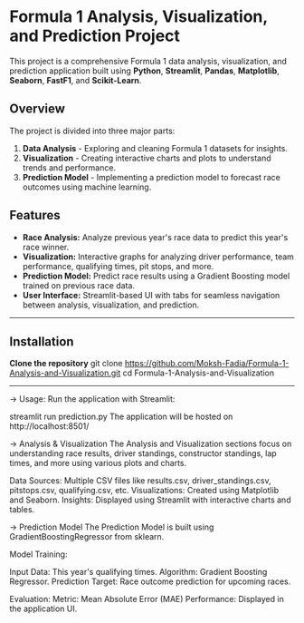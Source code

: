 # Formula 1 Analysis, Visualization, and Prediction Project

This project is a comprehensive Formula 1 data analysis, visualization, and prediction application built using **Python**, **Streamlit**, **Pandas**, **Matplotlib**, **Seaborn**, **FastF1**, and **Scikit-Learn**.

## Overview

The project is divided into three major parts:
1. **Data Analysis** - Exploring and cleaning Formula 1 datasets for insights.
2. **Visualization** - Creating interactive charts and plots to understand trends and performance.
3. **Prediction Model** - Implementing a prediction model to forecast race outcomes using machine learning.

## Features

- **Race Analysis:** Analyze previous year's race data to predict this year's race winner.
- **Visualization:** Interactive graphs for analyzing driver performance, team performance, qualifying times, pit stops, and more.
- **Prediction Model:** Predict race results using a Gradient Boosting model trained on previous race data.
- **User Interface:** Streamlit-based UI with tabs for seamless navigation between analysis, visualization, and prediction.

---

## Installation

**Clone the repository**
git clone https://github.com/Moksh-Fadia/Formula-1-Analysis-and-Visualization.git
cd Formula-1-Analysis-and-Visualization

---

-> Usage:
Run the application with Streamlit:

streamlit run prediction.py
The application will be hosted on http://localhost:8501/


-> Analysis & Visualization
The Analysis and Visualization sections focus on understanding race results, driver standings, constructor standings, lap times, and more using various plots and charts.

Data Sources: Multiple CSV files like results.csv, driver_standings.csv, pitstops.csv, qualifying.csv, etc.
Visualizations: Created using Matplotlib and Seaborn.
Insights: Displayed using Streamlit with interactive charts and tables.


-> Prediction Model
The Prediction Model is built using GradientBoostingRegressor from sklearn.

Model Training:

Input Data: This year's qualifying times.
Algorithm: Gradient Boosting Regressor.
Prediction Target: Race outcome prediction for upcoming races.

Evaluation:
Metric: Mean Absolute Error (MAE)
Performance: Displayed in the application UI.




